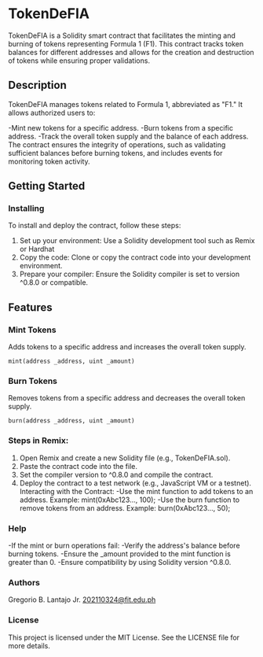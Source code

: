 # TokenDeFIA

TokenDeFIA is a Solidity smart contract that facilitates the minting and burning of tokens representing Formula 1 (F1). This contract tracks token balances for different addresses and allows for the creation and destruction of tokens while ensuring proper validations.

## Description

TokenDeFIA manages tokens related to Formula 1, abbreviated as "F1." It allows authorized users to:

  -Mint new tokens for a specific address.
  -Burn tokens from a specific address.
  -Track the overall token supply and the balance of each address.
The contract ensures the integrity of operations, such as validating sufficient balances before burning tokens, and includes events for monitoring token activity.

## Getting Started

### Installing

To install and deploy the contract, follow these steps:

1. Set up your environment: Use a Solidity development tool such as Remix or Hardhat
2. Copy the code: Clone or copy the contract code into your development environment.
3. Prepare your compiler: Ensure the Solidity compiler is set to version ^0.8.0 or compatible.

## Features


### Mint Tokens
Adds tokens to a specific address and increases the overall token supply.
```
mint(address _address, uint _amount)
```

### Burn Tokens
Removes tokens from a specific address and decreases the overall token supply.
```
burn(address _address, uint _amount)
```
### Steps in Remix:
  1. Open Remix and create a new Solidity file (e.g., TokenDeFIA.sol).
  2. Paste the contract code into the file.
  3. Set the compiler version to ^0.8.0 and compile the contract.
  4. Deploy the contract to a test network (e.g., JavaScript VM or a testnet).
Interacting with the Contract:
          -Use the mint function to add tokens to an address. Example: mint(0xAbc123..., 100);
          -Use the burn function to remove tokens from an address. Example: burn(0xAbc123..., 50);

### Help
 -If the mint or burn operations fail:
     -Verify the address's balance before burning tokens.
     -Ensure the _amount provided to the mint function is greater than 0.
 -Ensure compatibility by using Solidity version ^0.8.0.

### Authors
Gregorio B. Lantajo Jr.
202110324@fit.edu.ph

### License
This project is licensed under the MIT License. See the LICENSE file for more details.
